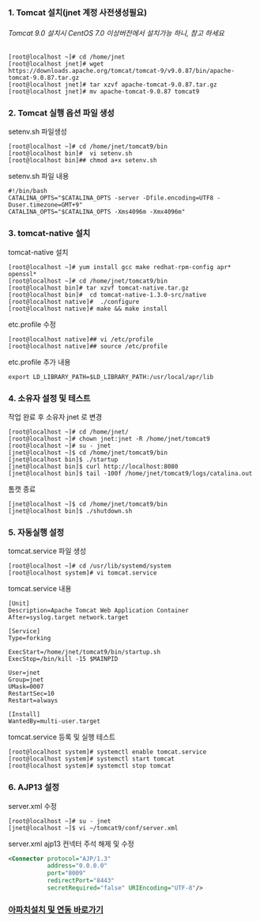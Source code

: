 ### 1. Tomcat 설치(jnet 계정 사전생성필요)
###### Tomcat 9.0 설치시 CentOS 7.0 이상버전에서 설치가능 하니, 참고 하세요
```console
[root@localhost ~]# cd /home/jnet
[root@localhost jnet]# wget https://downloads.apache.org/tomcat/tomcat-9/v9.0.87/bin/apache-tomcat-9.0.87.tar.gz
[root@localhost jnet]# tar xzvf apache-tomcat-9.0.87.tar.gz
[root@localhost jnet]# mv apache-tomcat-9.0.87 tomcat9
```

### 2. Tomcat 실행 옵션 파일 생성
 setenv.sh 파일생성
```console
[root@localhost ~]# cd /home/jnet/tomcat9/bin
[root@localhost bin]#  vi setenv.sh
[root@localhost bin]## chmod a+x setenv.sh
```

setenv.sh 파일 내용
```
#!/bin/bash
CATALINA_OPTS="$CATALINA_OPTS -server -Dfile.encoding=UTF8 -Duser.timezone=GMT+9"
CATALINA_OPTS="$CATALINA_OPTS -Xms4096m -Xmx4096m"
```

### 3. tomcat-native 설치
tomcat-native 설치
```console
[root@localhost ~]# yum install gcc make redhat-rpm-config apr* openssl*
[root@localhost ~]# cd /home/jnet/tomcat9/bin
[root@localhost bin]# tar xzvf tomcat-native.tar.gz
[root@localhost bin]#  cd tomcat-native-1.3.0-src/native
[root@localhost native]#  ./configure
[root@localhost native]# make && make install
```
etc.profile 수정
```console
[root@localhost native]## vi /etc/profile
[root@localhost native]## source /etc/profile
```
etc.profile 추가 내용
```
export LD_LIBRARY_PATH=$LD_LIBRARY_PATH:/usr/local/apr/lib
```

### 4. 소유자 설정 및 테스트
작업 완료 후 소유자 jnet 로 변경
```console
[root@localhost ~]# cd /home/jnet/
[root@localhost ~]# chown jnet:jnet -R /home/jnet/tomcat9
[root@localhost ~]# su - jnet
[jnet@localhost ~]$ cd /home/jnet/tomcat9/bin
[jnet@localhost bin]$ ./startup
[jnet@localhost bin]$ curl http://localhost:8080
[jnet@localhost bin]$ tail -100f /home/jnet/tomcat9/logs/catalina.out
```
톰캣 종료
```console
[jnet@localhost ~]$ cd /home/jnet/tomcat9/bin
[jnet@localhost bin]$ ./shutdown.sh
```
### 5. 자동실행 설정
tomcat.service 파일 생성
```console
[root@localhost ~]# cd /usr/lib/systemd/system
[root@localhost system]# vi tomcat.service
```
tomcat.service 내용
```
[Unit]
Description=Apache Tomcat Web Application Container
After=syslog.target network.target

[Service]
Type=forking

ExecStart=/home/jnet/tomcat9/bin/startup.sh
ExecStop=/bin/kill -15 $MAINPID

User=jnet
Group=jnet
UMask=0007
RestartSec=10
Restart=always

[Install]
WantedBy=multi-user.target
```
tomcat.service 등록 및 실행 테스트
```console
[root@localhost system]# systemctl enable tomcat.service
[root@localhost system]# systemctl start tomcat
[root@localhost system]# systemctl stop tomcat
```
### 6. AJP13 설정
server.xml 수정
```console
[root@localhost ~]# su - jnet
[jnet@localhost ~]$ vi ~/tomcat9/conf/server.xml
```
server.xml ajp13 컨넥터 주석 해제 및 수정
```xml
<Connector protocol="AJP/1.3"
           address="0.0.0.0"
           port="8009"
           redirectPort="8443"
           secretRequired="false" URIEncoding="UTF-8"/>
```

### [아파치설치 및 연동 바로가기](https://github.com/Jaewon-An/Server/blob/main/02_apache_install.md)
